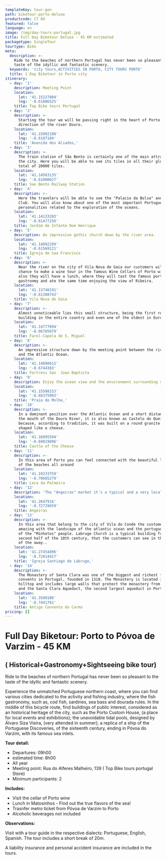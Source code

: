 ```yaml
---
templateKey: tour-gen
path: biketour-porto-deluxe
productcode: CT 04
featured: false
language: en
image: /img/day-tours-portugal.jpg
title: Full Day Biketour Deluxe - 45 KM estimated
packagetype: SingleTour
tourtype: Bike
meta:
  description: >-
    Ride to the beaches of northern Portugal has never been so pleasant to the
    taste of the idyllic and fantastic scenery.
  keywords: 'city tours,ACTIVITIES IN PORTO, CITY TOURS PORTO'
  title: 1 Day Biketour in Porto city
itinerary:
  - day: '1'
    description: Meeting Point
    location:
      lat: '41.15227804'
      lng: '-8.61086525'
    title: Top Bike tours Portugal
  - day: '2'
    description: >-
      Starting the tour we will be passing right in the heart of Porto in the
      direction of the river Douro.
    location:
      lat: '41.15002108'
      lng: '-8.6107184'
    title: 'Avenida dos Aliados,'
  - day: '3'
    description: >-
      The train station of São Bento is certainly one of the main attractions of
      the city. Here you will be able to see its tiles in all their glory, a
      total of 20000 tiles.
    location:
      lat: '41.14563135'
      lng: '-8.61000627'
    title: Sao Bento Railway Station
  - day: '4'
    description: >-
      Here the travelers will be able to see the "Palacio da Bolsa" and the Hard
      Club. You will also know about one of the most important Portuguese
      personalities related to the exploration of the oceans.
    location:
      lat: '41.14133203'
      lng: '-8.61477256'
    title: Jardim do Infante Dom Henrique
  - day: '5'
    description: An impressive gothic church down by the river area.
    location:
      lat: '41.14092299'
      lng: '-8.61569121'
    title: Igreja de Sao Francisco
  - day: '6'
    description: >-
      Near the river on the city of Vila Nova de Gaia our customers will have a
      chance to make a wine tour in the famous Wine Cellars of Porto wine and
      also they will have a lunch, where they will tast the famous portuguese
      gastronmy and ate the same time enjoying the view of Ribeira.
    location:
      lat: '41.13748191'
      lng: '-8.61388743'
    title: Vila Nova de Gaia
  - day: '7'
    description: >-
      Almost unnoticeable lies this small structure, being the first renaissance
      building in the entire country and even one of the oldest in Europe.
    location:
      lat: '41.14777694'
      lng: '-8.66785079'
    title: Farol-Capela de S. Miguel
  - day: '8'
    description: >-
      An impressive structure down by the meeting point between the river Douro
      and the Atlantic Ocean.
    location:
      lat: '41.14890612'
      lng: '-8.6744383'
    title: Fortress Sao  Joao Baptista
  - day: '9'
    description: Enjoy the ocean view and the environment surrounding you
    location:
      lat: '41.15588153'
      lng: '-8.68375093'
    title: 'Praia do Molhe,'
  - day: '10'
    description: >-
      In a dominant position over the Atlantic Ocean and a short distance from
      the mouth of the Douro River, it is also known as Castelo do Queijo
      because, according to tradition, it was built on a round granite rock and
      shaped like a cheese.
    location:
      lat: '41.16895594'
      lng: '-8.69019896'
    title: Castle of the Cheese
  - day: '11'
    description: >-
      In this area of Porto you can feel connected with the beautiful landscape
      of the beaches all around 
    location:
      lat: '41.19233759'
      lng: '-8.70685279'
    title: Leca da Palmeira
  - day: '12'
    description: 'The "Angeiras" market it´s a typical and a very local fish market '
    location:
      lat: '41.2647916'
      lng: '-8.72729659'
    title: Angeiras
  - day: '13'
    description: >-
      In this area that belong to the city of Vila do Conde the customers can be
      amazing with the landscape of the atlantic ocean and the portuguese life
      of the "Minhotos" people. Labruge Church is a typical building from the
      second half of the 18th century, that the customers can see in the middle
      of the away..
    location:
      lat: '41.27454896'
      lng: '-8.72814417'
    title: 'Igreja Santiago de Labruge,'
  - day: '14'
    description: >-
      The Monastery of Santa Clara was one of the biggest and richest feminine
      convents in Portugal, founded in 1318. The Monastery is located in a
      hilltop and includes large walls that protect the monastery from the east
      and the Santa Clara Aqueduct, the second largest aqueduct in Portugal. 
    location:
      lat: '41.3509106'
      lng: '-8.7441761'
    title: Antigo Convento do Carmo
pricing: []
---
```

# Full Day Biketour: Porto to Póvoa de Varzim - 45 KM 

## ( Historical+Gastronomy+Sightseeing bike tour)

Ride to the beaches of northern Portugal has never been so pleasant to the taste of the idyllic and fantastic scenery.

Experience the unmatched Portuguese northern coast, where you can find various cities dedicated to the activity and fishing industry, where the fish gastronomy, such as, cod fish, sardines, sea bass and dourada rules. In the middle of this bicycle route, find buildings of public interest, considered as an historical heritage of the city, such as the Porto Custom House, (a place for local events and exhibitions); the unavoidable tidal pools, designed by Álvaro Siza Vieira, (very attended in summer); a replica of a ship of the Portuguese Discoveries, of the sixteenth century, ending in Póvoa do Varzim, with its famous sea inlets.

**Tour detail:**

* Departures: 09h00 
* estimated time: 8h00
* All year
* Meeting point: Rua do Alferes Malheiro, 139 ( Top Bike tours portugal Store)
* Minimum participants: 2

**Includes:** 

* Visit the cellar of Porto wine
* Lunch in Matosinhos - Find out the true flavors of the sea!
* Trasnfer metro ticket from Póvoa de Varzim to Porto
* Alcoholic beverages not included

**Observations:**

Visit with a tour guide in the respective dialects: Portuguese, English, Spanish. The tour includes a short break of 20m.

A liability insurance and personal accident insurance are included in the tours.
